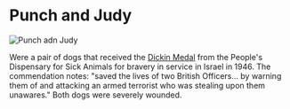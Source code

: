 # Punch and Judy 

![Punch adn Judy](https://i.dailymail.co.uk/i/pix/2010/08/13/article-1302677-0AC5FD0B000005DC-976_468x651.jpg)


Were a pair of dogs that received the [Dickin Medal](https://en.wikipedia.org/wiki/Dickin_Medal) from the People's Dispensary for Sick Animals for bravery in service in Israel in 1946. The commendation notes: "saved the lives of two British Officers... by warning them of and attacking an armed terrorist who was stealing upon them unawares." Both dogs were severely wounded.
